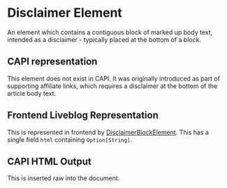 # Disclaimer Element

An element which contains a contiguous block of marked up body text, intended as
a disclaimer - typically placed at the bottom of a block.

## CAPI representation

This element does not exist in CAPI. It was originally introduced as part of
supporting affiliate links, which requires a disclaimer at the bottom of the
article body text.

## Frontend Liveblog Representation

This is represented in frontend by [DisclaimerBlockElement](https://github.com/guardian/frontend/blob/c796e4094bd66b5818458898602685a312dc68de/common/app/model/dotcomrendering/pageElements/PageElement.scala#L40). This has a single field `html` containing `Option[String]`.

## CAPI HTML Output

This is inserted raw into the document.
